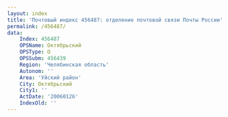 ```yaml
---
layout: index
title: 'Почтовый индекс 456487: отделение почтовой связи Почты России'
permalink: /456487/
data:
    Index: 456487
    OPSName: Октябрьский
    OPSType: О
    OPSSubm: 456439
    Region: 'Челябинская область'
    Autonom: ''
    Area: 'Уйский район'
    City: Октябрьский
    City1: ''
    ActDate: '20060126'
    IndexOld: ''
---
```

